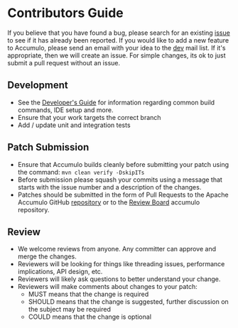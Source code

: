 <!--
Licensed to the Apache Software Foundation (ASF) under one or more
contributor license agreements.  See the NOTICE file distributed with
this work for additional information regarding copyright ownership.
The ASF licenses this file to You under the Apache License, Version 2.0
(the "License"); you may not use this file except in compliance with
the License.  You may obtain a copy of the License at

    http://www.apache.org/licenses/LICENSE-2.0

Unless required by applicable law or agreed to in writing, software
distributed under the License is distributed on an "AS IS" BASIS,
WITHOUT WARRANTIES OR CONDITIONS OF ANY KIND, either express or implied.
See the License for the specific language governing permissions and
limitations under the License.
-->

# Contributors Guide

 If you believe that you have found a bug, please search for an existing [issue](https://github.com/apache/accumulo/issues) to see if it has already been reported. If you would like to add a new feature to Accumulo, please send an email with your idea to the [dev](mailto:dev@accumulo.apache.org) mail list. If it's appropriate, then we will create an issue.  For simple changes, its ok to just submit a pull request without an issue.

## Development

- See the [Developer's Guide](https://accumulo.apache.org/how-to-contribute/) for information regarding common build commands, IDE setup and more.
- Ensure that your work targets the correct branch
- Add / update unit and integration tests

## Patch Submission

- Ensure that Accumulo builds cleanly before submitting your patch using the command: `mvn clean verify -DskipITs`
- Before submission please squash your commits using a message that starts with the issue number and a description of the changes.
- Patches should be submitted in the form of Pull Requests to the Apache Accumulo GitHub [repository](https://github.com/apache/accumulo/) or to the [Review Board](https://reviews.apache.org) accumulo repository.

## Review

- We welcome reviews from anyone. Any committer can approve and merge the changes.
- Reviewers will be looking for things like threading issues, performance implications, API design, etc.
- Reviewers will likely ask questions to better understand your change.
- Reviewers will make comments about changes to your patch:
    - MUST means that the change is required
    - SHOULD means that the change is suggested, further discussion on the subject may be required
    - COULD means that the change is optional

